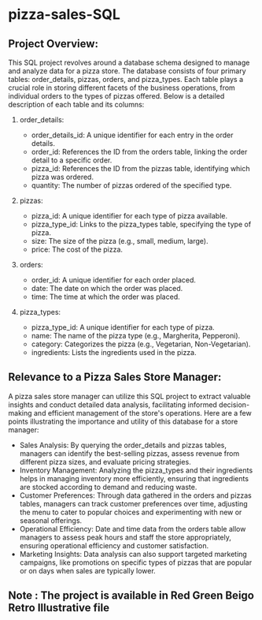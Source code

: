 # pizza-sales-SQL

## Project Overview:

This SQL project revolves around a database schema designed to manage and analyze data for a pizza store. The database consists of four primary tables: order_details, pizzas, orders, and pizza_types. Each table plays a crucial role in storing different facets of the business operations, from individual orders to the types of pizzas offered. Below is a detailed description of each table and its columns:

1. order_details:
   - order_details_id: A unique identifier for each entry in the order details.
   - order_id: References the ID from the orders table, linking the order detail to a specific order.
   - pizza_id: References the ID from the pizzas table, identifying which pizza was ordered.
   - quantity: The number of pizzas ordered of the specified type.

2. pizzas:
   - pizza_id: A unique identifier for each type of pizza available.
   - pizza_type_id: Links to the pizza_types table, specifying the type of pizza.
   - size: The size of the pizza (e.g., small, medium, large).
   - price: The cost of the pizza.

3. orders:
   - order_id: A unique identifier for each order placed.
   - date: The date on which the order was placed.
   - time: The time at which the order was placed.

4. pizza_types:
   - pizza_type_id: A unique identifier for each type of pizza.
   - name: The name of the pizza type (e.g., Margherita, Pepperoni).
   - category: Categorizes the pizza (e.g., Vegetarian, Non-Vegetarian).
   - ingredients: Lists the ingredients used in the pizza.

## Relevance to a Pizza Sales Store Manager:

A pizza sales store manager can utilize this SQL project to extract valuable insights and conduct detailed data analysis, facilitating informed decision-making and efficient management of the store's operations. Here are a few points illustrating the importance and utility of this database for a store manager:

- Sales Analysis: By querying the order_details and pizzas tables, managers can identify the best-selling pizzas, assess revenue from different pizza sizes, and evaluate pricing strategies.
- Inventory Management: Analyzing the pizza_types and their ingredients helps in managing inventory more efficiently, ensuring that ingredients are stocked according to demand and reducing waste.
- Customer Preferences: Through data gathered in the orders and pizzas tables, managers can track customer preferences over time, adjusting the menu to cater to popular choices and experimenting with new 
  or seasonal offerings.
- Operational Efficiency: Date and time data from the orders table allow managers to assess peak hours and staff the store appropriately, ensuring operational efficiency and customer satisfaction.
- Marketing Insights: Data analysis can also support targeted marketing campaigns, like promotions on specific types of pizzas that are popular or on days when sales are typically lower.


## Note : The project is available in Red Green Beigo Retro Illustrative file 
